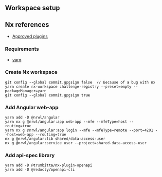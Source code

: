 ## Workspace setup

## Nx references

- [Approved plugins]

### Requirements

- [yarn]

### Create Nx workspace

```console
git config --global commit.gpgsign false  // Because of a bug with nx
yarn create nx-workspace challenge-registry --preset=empty --packageManager=yarn
git config --global commit.gpgsign true
```

### Add Angular web-app

```console
yarn add -D @nrwl/angular
yarn nx g @nrwl/angular:app web-app --mfe --mfeType=host --routing=true
yarn nx g @nrwl/angular:app login --mfe --mfeType=remote --port=4201 --host=web-app --routing=true
nx g @nrwl/angular:lib shared/data-access-user
nx g @nrwl/angular:service user --project=shared-data-access-user
```

### Add api-spec library

```console
yarn add -D @trumbitta/nx-plugin-openapi
yarn add -D @redocly/openapi-cli
```

<!-- Links -->

[yarn]: https://yarnpkg.com/
[Approved plugins]: https://github.com/nrwl/nx/blob/master/community/approved-plugins.json
